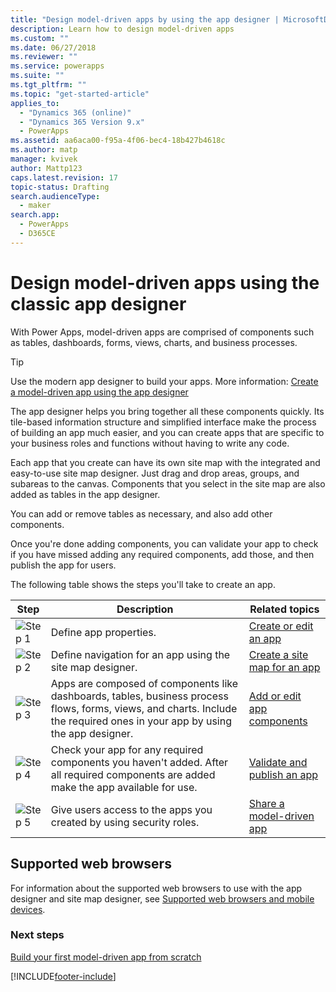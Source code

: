 ```yaml
---
title: "Design model-driven apps by using the app designer | MicrosoftDocs"
description: Learn how to design model-driven apps
ms.custom: ""
ms.date: 06/27/2018
ms.reviewer: ""
ms.service: powerapps
ms.suite: ""
ms.tgt_pltfrm: ""
ms.topic: "get-started-article"
applies_to: 
  - "Dynamics 365 (online)"
  - "Dynamics 365 Version 9.x"
  - PowerApps
ms.assetid: aa6aca00-f95a-4f06-bec4-18b427b4618c
ms.author: matp
manager: kvivek
author: Mattp123
caps.latest.revision: 17
topic-status: Drafting
search.audienceType: 
  - maker
search.app: 
  - PowerApps
  - D365CE
---
```


# Design model-driven apps using the classic app designer

With Power Apps, model-driven apps are comprised of components such as tables, dashboards, forms, views, charts, and business processes.  

> [!TIP]
> Use the modern app designer to build your apps. More information: [Create a model-driven app using the app designer](create-model-driven-app.md)
  
The app designer helps you bring together all these components quickly. Its tile-based information structure and simplified interface make the process of building an app much easier, and you can create apps that are specific to your business roles and functions without having to write any code.  
  
 Each app that you create can have its own site map with the integrated and easy-to-use site map designer.  Just drag and drop areas, groups, and subareas to the canvas. Components that you select in the site map are also added as tables in the app designer.  
  
 You can add or remove tables as necessary, and also add other components.  
  
 Once you're done adding components, you can validate your app to check if you have missed adding any required components, add those, and then publish the app for users.  
  
 The following table shows the steps you'll take to create an app.  
  
|Step|Description|Related topics|  
|----------|-----------------|--------------------|  
|![Step 1](media/walkthrough-green-1.png "Step 1")|Define app properties.|[Create or edit an app](create-edit-app.md)|  
|![Step 2](media/walkthrough-green-2.png "Step 2")|Define navigation for an app using the site map designer.|[Create a site map for an app](create-site-map-app.md)|  
|![Step 3](media/walkthrough-green-3.png "Step 3")|Apps are composed of components like dashboards, tables, business process flows, forms, views, and charts. Include the required ones in your app by using the app designer.|[Add or edit app components](add-edit-app-components.md)|  
|![Step 4](media/walkthrough-green-4.png "Step 4")|Check your app for any required components you haven't added. After all required components are added make the app available for use. |[Validate and publish an app](validate-app.md)|  
|![Step 5](media/walkthrough-green-5.png "Step 5")|Give users access to the apps you created by using security roles.|[Share a model-driven app](./share-model-driven-app.md)|  
  
## Supported web browsers

 For information about the supported web browsers to use with the app designer and site map designer, see [Supported web browsers and mobile devices](/power-platform/admin/supported-web-browsers-and-mobile-devices).  
  
### Next steps

 [Build your first model-driven app from scratch](./build-first-model-driven-app.md)



[!INCLUDE[footer-include](../../includes/footer-banner.md)]